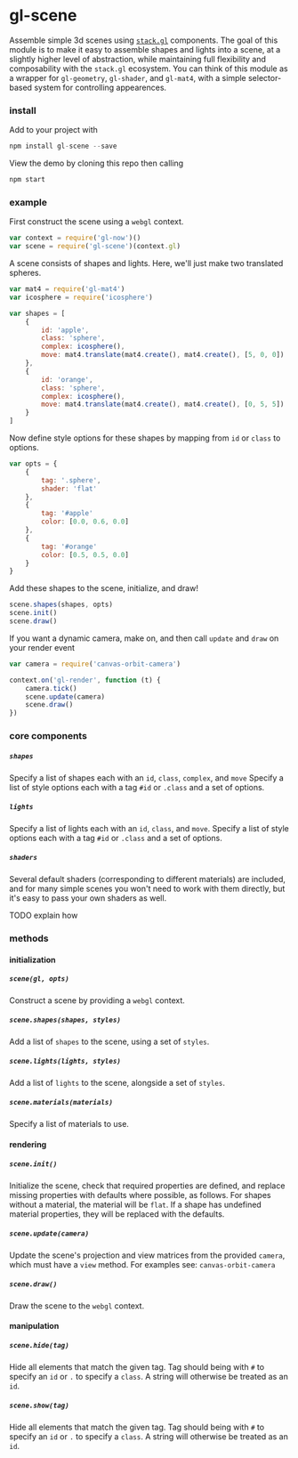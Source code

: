 # gl-scene

Assemble simple 3d scenes using [`stack.gl`](http://stack.gl) components. The goal of this module is to make it easy to assemble shapes and lights into a scene, at a slightly higher level of abstraction, while maintaining full flexibility and composability with the `stack.gl` ecosystem. You can think of this module as a wrapper for `gl-geometry`, `gl-shader`, and `gl-mat4`, with a simple selector-based system for controlling appearences.

### install

Add to your project with

```javascript
npm install gl-scene --save
```

View the demo by cloning this repo then calling

```javascript
npm start
```

### example

First construct the scene using a `webgl` context.

```javascript
var context = require('gl-now')()
var scene = require('gl-scene')(context.gl)
```

A scene consists of shapes and lights. Here, we'll just make two translated spheres.

```javascript
var mat4 = require('gl-mat4')
var icosphere = require('icosphere')

var shapes = [
	{
		id: 'apple',
		class: 'sphere',
		complex: icosphere(),
		move: mat4.translate(mat4.create(), mat4.create(), [5, 0, 0])
	},
	{
		id: 'orange',
		class: 'sphere',
		complex: icosphere(),
		move: mat4.translate(mat4.create(), mat4.create(), [0, 5, 5])
	}
]
```

Now define style options for these shapes by mapping from `id` or `class` to options.

```javascript
var opts = {
	{
		tag: '.sphere',
		shader: 'flat'
	},
	{
		tag: '#apple'
		color: [0.0, 0.6, 0.0]
	},
	{
		tag: '#orange'
		color: [0.5, 0.5, 0.0]
	}
}
```

Add these shapes to the scene, initialize, and draw!

```javascript
scene.shapes(shapes, opts)
scene.init()
scene.draw()
```

If you want a dynamic camera, make on, and then call `update` and `draw` on your render event

```javascript
var camera = require('canvas-orbit-camera')

context.on('gl-render', function (t) {
	camera.tick()
	scene.update(camera)
	scene.draw()	
})
```

### core components

##### `shapes`

Specify a list of shapes each with an `id`, `class`, `complex`, and `move`
Specify a list of style options each with a tag `#id` or `.class` and a set of options.

##### `lights`

Specify a list of lights each with an `id`, `class`, and `move`.
Specify a list of style options each with a tag `#id` or `.class` and a set of options.

##### `shaders`

Several default shaders (corresponding to different materials) are included, and for many simple scenes you won't need to work with them directly, but it's easy to pass your own shaders as well.

TODO explain how

### methods

#### initialization

##### `scene(gl, opts)`

Construct a scene by providing a `webgl` context.

##### `scene.shapes(shapes, styles)`

Add a list of `shapes` to the scene, using a set of `styles`.

##### `scene.lights(lights, styles)`

Add a list of `lights` to the scene, alongside a set of `styles`.

##### `scene.materials(materials)`

Specify a list of materials to use.

#### rendering

##### `scene.init()`

Initialize the scene, check that required properties are defined, and replace missing properties with defaults where possible, as follows. For shapes without a material, the material will be `flat`. If a shape has undefined material properties, they will be replaced with the defaults.

##### `scene.update(camera)`

Update the scene's projection and view matrices from the provided `camera`, which must have a `view` method. For examples see: `canvas-orbit-camera`

##### `scene.draw()`

Draw the scene to the `webgl` context.

#### manipulation

##### `scene.hide(tag)`

Hide all elements that match the given tag. Tag should being with `#` to specify an `id` or `.` to specify a `class`. A string will otherwise be treated as an `id`.

##### `scene.show(tag)`

Hide all elements that match the given tag. Tag should being with `#` to specify an `id` or `.` to specify a `class`. A string will otherwise be treated as an `id`.
